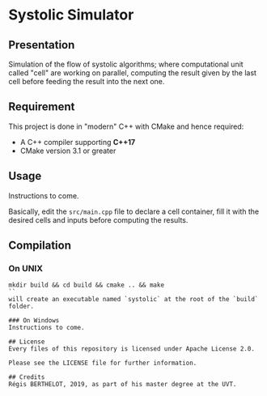 # Systolic Simulator
## Presentation
Simulation of the flow of systolic algorithms; where computational unit called "cell" are working on parallel, computing the result given by the last cell before feeding the result into the next one.

## Requirement
This project is done in "modern" C++ with CMake and hence required:
* A C++ compiler supporting **C++17**
* CMake version 3.1 or greater

## Usage
Instructions to come.

Basically, edit the `src/main.cpp` file to declare a cell container, fill it with the desired cells and inputs before computing the results.

## Compilation
### On UNIX
```
mkdir build && cd build && cmake .. && make
``
will create an executable named `systolic` at the root of the `build` folder.

### On Windows
Instructions to come.

## License
Every files of this repository is licensed under Apache License 2.0.

Please see the LICENSE file for further information.

## Credits
Régis BERTHELOT, 2019, as part of his master degree at the UVT.
